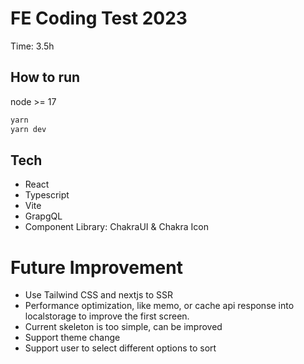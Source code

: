 # FE Coding Test 2023

Time: 3.5h


## How to run
node >= 17

```javascript
yarn
yarn dev
```

## Tech

- React
- Typescript
- Vite
- GrapgQL
- Component Library: ChakraUI & Chakra Icon

# Future Improvement

- Use Tailwind CSS and nextjs to SSR
- Performance optimization, like memo, or cache api response into localstorage to improve the first screen.
- Current skeleton is too simple, can be improved
- Support theme change
- Support user to select different options to sort
